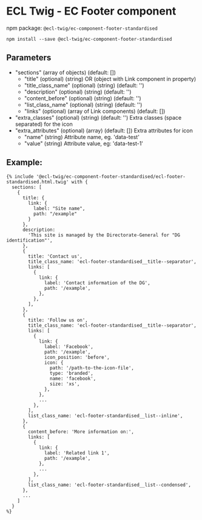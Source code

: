 # ECL Twig - EC Footer component

npm package: `@ecl-twig/ec-component-footer-standardised`

```shell
npm install --save @ecl-twig/ec-component-footer-standardised
```

## Parameters

- "sections" (array of objects) (default: [])
  - "title" (optional) (string) OR (object with Link component in property)
  - "title_class_name" (optional) (string) (default: '')
  - "description" (optional) (string) (default: '')
  - "content_before" (optional) (string) (default: '')
  - "list_class_name" (optional) (string) (default: '')
  - "links" (optional) (array of Link components) (default: [])
- "extra_classes" (optional) (string) (default: '') Extra classes (space separated) for the icon
- "extra_attributes" (optional) (array) (default: []) Extra attributes for icon
  - "name" (string) Attribute name, eg. 'data-test'
  - "value" (string) Attribute value, eg: 'data-test-1'

## Example:

<!-- prettier-ignore -->
```twig
{% include '@ecl-twig/ec-component-footer-standardised/ecl-footer-standardised.html.twig' with { 
  sections: [ 
    { 
      title: { 
        link: { 
          label: "Site name", 
          path: "/example" 
        } 
      }, 
      description: 
        'This site is managed by the Directorate-General for "DG identification"', 
      }, 
      { 
        title: 'Contact us', 
        title_class_name: 'ecl-footer-standardised__title--separator', 
        links: [ 
          { 
            link: { 
              label: 'Contact information of the DG', 
              path: '/example', 
            }, 
          }, 
        ], 
      }, 
      { 
        title: 'Follow us on', 
        title_class_name: 'ecl-footer-standardised__title--separator', 
        links: [ 
          { 
            link: { 
              label: 'Facebook', 
              path: '/example', 
              icon_position: 'before', 
              icon: { 
                path: '/path-to-the-icon-file', 
                type: 'branded', 
                name: 'facebook', 
                size: 'xs', 
              }, 
            }, 
            ... 
          }, 
        ], 
        list_class_name: 'ecl-footer-standardised__list--inline', 
      }, 
      { 
        content_before: 'More information on:', 
        links: [ 
          { 
            link: { 
              label: 'Related link 1', 
              path: '/example', 
            }, 
            ... 
          }, 
        ], 
        list_class_name: 'ecl-footer-standardised__list--condensed', 
      }, 
      ... 
    ] 
  } 
%}
```
